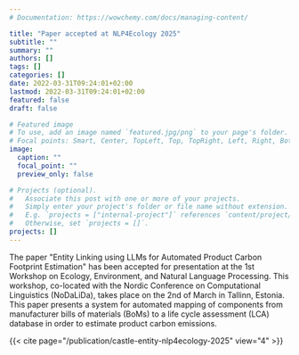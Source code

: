 ```yaml
---
# Documentation: https://wowchemy.com/docs/managing-content/

title: "Paper accepted at NLP4Ecology 2025"
subtitle: ""
summary: ""
authors: []
tags: []
categories: []
date: 2022-03-31T09:24:01+02:00
lastmod: 2022-03-31T09:24:01+02:00
featured: false
draft: false

# Featured image
# To use, add an image named `featured.jpg/png` to your page's folder.
# Focal points: Smart, Center, TopLeft, Top, TopRight, Left, Right, BottomLeft, Bottom, BottomRight.
image:
  caption: ""
  focal_point: ""
  preview_only: false

# Projects (optional).
#   Associate this post with one or more of your projects.
#   Simply enter your project's folder or file name without extension.
#   E.g. `projects = ["internal-project"]` references `content/project/deep-learning/index.md`.
#   Otherwise, set `projects = []`.
projects: []
---
```


The paper "Entity Linking using LLMs for Automated Product Carbon Footprint Estimation" has been accepted for presentation at the 1st Workshop on Ecology, Environment, and Natural Language Processing. This workshop, co-located with the Nordic Conference on Computational Linguistics (NoDaLiDa), takes place on the 2nd of March in Tallinn, Estonia. This paper presents a system for automated mapping of components from manufacturer bills of materials (BoMs) to a life cycle assessment (LCA) database in order to estimate product carbon emissions. 


{{< cite page="/publication/castle-entity-nlp4ecology-2025" view="4" >}}
